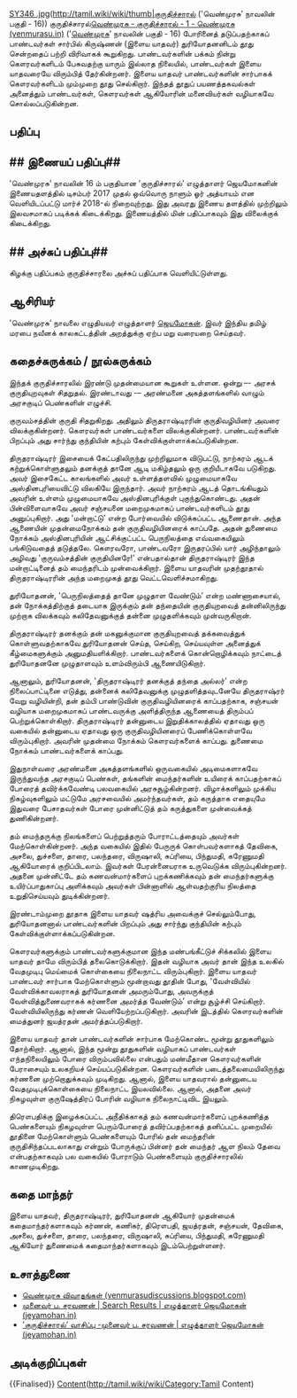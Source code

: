 
[SY346 .jpg](File:419Mx9VEZ-L.)(http://tamil.wiki/wiki/thumb|குருதிச்சாரல் ('வெண்முரசு’ நாவலின் பகுதி - 16))
குருதிச்சாரல்<ref>[வெண்முரசு - குருதிச்சாரல் - 1 - வெண்முரசு (venmurasu.in)](https://venmurasu.in/kuruthicharal/chapter-1)</ref> ('[வெண்முரசு](http://tamil.wiki/wiki/வெண்முரசு)’ நாவலின் பகுதி - 16) போரினைத் தடுப்பதற்காகப் பாண்டவர்கள் சார்பில் கிருஷ்ணன் (இளைய யாதவர்) துரியோதனனிடம் தூது சென்றதைப் பற்றி விரிவாகக் கூறுகிறது. பாண்டவர்களின் பக்கம் நின்று கௌரவர்களிடம் பேசுவதற்கு யாரும் இல்லாத நிலையில், பாண்டவர்கள் இளைய யாதவரையே விரும்பித் தேர்கின்றனர். இளைய யாதவர் பாண்டவர்களின் சார்பாகக் கௌரவர்களிடம் மும்முறை தூது செல்கிறார். இந்தத் தூதுப் பயணத்தகவல்கள் அனைத்தும் பாண்டவர்கள், கௌரவர்கள் ஆகியோரின் மனைவியர்கள் வழியாகவே சொல்லப்படுகின்றன.
## பதிப்பு
## ## இணையப் பதிப்பு## 
'வெண்முரசு’ நாவலின் 16  ம் பகுதியான 'குருதிச்சாரல்’  எழுத்தாளர் ஜெயமோகனின் இணையதளத்தில் டிசம்பர் 2017 முதல் ஒவ்வொரு நாளும் ஓர் அத்யாயம் என வெளியிடப்பட்டு மார்ச் 2018-ல் நிறைவுற்றது. இது அவரது இணைய தளத்தில் முற்றிலும் இலவசமாகப் படிக்கக் கிடைக்கிறது. இணையத்தில் மின் பதிப்பாகவும் இது விலைக்குக் கிடைக்கிறது.
## ## அச்சுப் பதிப்பு## 
கிழக்கு பதிப்பகம் குருதிச்சாரலை அச்சுப் பதிப்பாக வெளியிட்டுள்ளது.
## ஆசிரியர்
'வெண்முரசு’ நாவலை எழுதியவர் எழுத்தாளர் [ஜெயமோகன்](http://tamil.wiki/wiki/ஜெயமோகன்). இவர் இந்திய தமிழ் மரபை நவீனக் காலகட்டத்தின் அறத்துக்கு ஏற்ப மறு வரையறை செய்தவர்.
## கதைச்சுருக்கம் / நூல்சுருக்கம்
இந்தக் குருதிச்சாரலில் இரண்டு முதன்மையான கூறுகள் உள்ளன. ஒன்று –- அரசக் குருதியுறவுகள் சிதறுதல். இரண்டாவது -– அரண்மனை அகத்தளங்களில் வாழும் அரசகுடிப் பெண்களின் எழுச்சி. 

குருவம்சத்தின் குருதி சிதறுகிறது. அதிலும் திருதராஷ்டிரரின் குருதிவழியினர் அவரை விலக்குகின்றனர். கௌரவர்கள் பாண்டவர்களை விலக்குகின்றனர். பாண்டவர்களின் பிறப்பும் அது சார்ந்து குந்தியின் கற்பும் கேள்விக்குள்ளாக்கப்படுகின்றன.

திருதராஷ்டிரர் இசையைக் கேட்பதிலிருந்து முற்றிலுமாக விடுபட்டு, நாற்கரம் ஆடக் கற்றுக்கொள்ளுதலும் தனக்குத் தானே ஆடி மகிழ்தலும் ஒரு குறியீடாகவே படுகிறது. அவர் இசைகேட்ட காலங்களில் அவர் உள்ளத்தளவில் முழுமையாகவே அஸ்தினபுரியைவிட்டு விலகியே இருந்தார். அவர் நாற்கரம் ஆடத் தொடங்கியதும் அவரின் உள்ளம் முழுமையாகவே அஸ்தினபுரிக்குள் புகுந்துகொண்டது. அதன் பின்விளைவாகவே அவர் சஞ்சயனை மறைமுகமாகப் பாண்டவர்களிடம் தூது அனுப்புகிறார். அது 'மன்றாட்டு’ என்ற போர்வையில் விடுக்கப்பட்ட ஆணைதான். அந்த ஆணையின் முதன்மைநோக்கம் தன் குருதிவழியினரைக் காப்பதே. அதன் துணைமை நோக்கம் அஸ்தினபுரியின் ஆட்சிக்குட்பட்ட பெருநிலத்தை எவ்வகையிலும் பங்கிடுவதைத் தடுத்தலே.  கௌரவரோ, பாண்டவரோ இருதரப்பில் யார் அழிந்தாலும் அழிவது 'குருவம்சத்தின் குருதியினரே!’ என்பதால்தான் திருதராஷ்டிரர் இந்த மன்றாட்டினைத் தம் மைந்தரிடம் முன்வைக்கிறார். இளைய யாதவரின் முதற்தூதால் திருதராஷ்டிரரின் அந்த மறைமுகத் தூது வெட்டவெளிச்சமாகிறது.

துரியோதனன், 'பெருநிலத்தைத் தானே முழுதாள வேண்டும்’ என்ற மண்ணாசையால், தன் நோக்கத்திற்குத் தடையாக இருக்கும் தன் தந்தையின் குருதியுறவைத் தன்னிலிருந்து முற்றாக விலக்கவும் கலிதேவனுக்குத் தன்னை முழுதளிக்கவும் முன்வருகிறான்.

திருதராஷ்டிரர் தனக்கும் தன் மகனுக்குமான குருதியுறவைத் தக்கவைத்துக் கொள்ளுவதற்காகவே துரியோதனன் செய்த, செய்கிற, செய்யவுள்ள அனைத்துக் கீழ்மைகளுக்கும் அனுமதியளிக்கிறார். பாண்டவர்களைக் கொன்றொழிக்கவும் நாட்டைத் துரியோதனனே முழுதாளவும் உளம்விரும்பி ஆணையிடுகிறார்.

ஆனாலும், துரியோதனன், 'திருதராஷ்டிரர் தனக்குத் தந்தை அல்லர்’ என்ற நிலைப்பாட்டினை எடுத்து, தன்னைக் கலிதேவனுக்கு முழுதளித்தவுடனேயே திருதராஷ்ரர் வேறு வழியின்றி, தன் தம்பி பாண்டுவின் குருதிவழியினரைக் காப்பதற்காக, சஞ்சயன் வழியாக மறைமுகமாகப் பாண்டவருக்கு அளித்திருந்த ஆணையைத் திரும்பப் பெற்றுக்கொள்கிறார். திருதராஷ்டிரர் தன்னுடைய இறுதிக்காலத்தில் ஏதாவது ஒரு வகையில் தன்னுடைய ஏதாவது ஒரு குருதிவழியினரைப் பேணிக்கொள்ளவே விரும்புகிறார். அவரின் முதன்மை நோக்கம் கௌரவர்களைக் காப்பது. துணைமை நோக்கம் பாண்டவர்களைக் காப்பது. 

இதுநாள்வரை அரண்மனை அகத்தளங்களில் ஒருவகையில் அடிமைகளாகவே இருந்துவந்த அரசகுடிப் பெண்கள், தங்களின் மைந்தர்களின் உயிரைக் காப்பதற்காகப் போரைத் தவிர்க்கவேண்டி பலவகையில் அரசுசூழ்கின்றனர். விழாக்களிலும் முக்கிய நிகழ்வுகளிலும் மட்டுமே அரசவையில் அமர்ந்தவர்கள், தம் கருத்தாக எதையுமே இதுவரை பேசாதவர்கள் போரை முன்னிட்டுத் தம் கருத்துகளை முன்வைக்கத் துணிகின்றனர்.

தம் மைந்தருக்கு நிலங்களைப் பெற்றுத்தரும் போராட்டத்தையும் அவர்கள் மேற்கொள்கின்றனர். அந்த வகையில் இதில் பேருருக் கொள்பவர்களாகத் தேவிகை, அசலை, துச்சளை, தாரை, பலந்தரை, விருஷாலி, சுப்ரியை, பிந்துமதி, கரேணுமதி ஆகியோரைக் குறிப்பிடலாம். இவர்கள் பேரன்னையராக உருவெடுக்க விரும்புகின்றனர். அதனை முன்னிட்டே தம் கணவன்மார்களைப் புறக்கணிக்கவும் தன் மைந்தர்களுக்கு உயிர்ப்பாதுகாப்பு அளிக்கவும் அவர்கள் பின்னாளில் ஆள்வதற்குரிய நிலத்தை உறுதிசெய்யவும் துடிக்கின்றனர். 

இரண்டாம்முறை தூதாக இளைய யாதவர் ஷத்ரிய அவைக்குச் செல்லும்போது, துரியோதனனால் பாண்டவர்களின் பிறப்பும் அது சார்ந்து குந்தியின் கற்பும் கேள்விக்குள்ளாக்கப்படுகின்றன. 

கௌரவர்களுக்கும் பாண்டவர்களுக்குமான இந்த மண்பங்கீட்டுச் சிக்கலில் இளைய யாதவர் தாமே விரும்பித் தலைகொடுக்கிறார். இதன் வழியாக அவர் தான் இந்த உலகில் வேதமுடிபு மெய்மைக் கொள்கையை நிலைநாட்ட விரும்புகிறார். இளைய யாதவர் பாண்டவர் சார்பாக மேற்கொள்ளும் மூன்றாவது தூதின் போது, 'வேள்வியில் வேள்விக்காவலராகத் துரியோதனன் அமரும்போது, அவருக்குத் வேள்வித்துணைவராகக் கர்ணனை அமர்த்த வேண்டும்’ என்று சூழ்ச்சி செய்கிறார். வேள்வியிலிருந்து கர்ணன் வெளியேற்றப்படுகிறார். அவரின் இடத்தில் கௌரவர்களின் மைத்துனர் ஜயத்ரதன் அமர்த்தப்படுகிறார். 

இளைய யாதவர் தான் பாண்டவர்களின் சார்பாக மேற்கொண்ட மூன்று தூதுகளிலும் தோற்கிறார். ஆனால், இந்த மூன்று தூதுகளின் வழியாகப் பாண்டவர்கள் எந்தநிலையிலும் போரை விரும்பவில்லை என்பதும் மண்மீதான கௌரவர்களின் பேராசையும் உலகறியச் செய்யப்படுகின்றன. கௌரவர்களின் படைத்தலைமையிலிருந்து கர்ணனை முற்றொதுக்கவும் முடிகிறது. ஆனால், இளைய யாதவரால் தன்னுடைய வேதமுடிபுக்கொள்கையை நிலைநாட்ட இயலவில்லை. ஆனால், அதனை அவர் நிகழவுள்ள குருஷேத்திரப் போரின் வழியாக நிலைநாட்டிவிட இயலும். 

திரௌபதிக்கு இழைக்கப்பட்ட அநீதிக்காகத் தம் கணவன்மார்களைப் புறக்கணித்த பெண்களையும் நிகழவுள்ள பெரும்போரைத் தவிர்ப்பதற்காகத் தனிப்பட்ட முறையில் தூதினை மேற்கொள்ளும் பெண்களையும் போரில் தன் மைந்தரின் குருதிசிந்தப்படலாகாது என்றும் போருக்குப் பின்னர் தன் மைந்தர் ஆள நிலம் தேவை என்பதற்காகவும் பல வகையில் போராடும் பெண்களையும் குருதிச்சாரலில் காணமுடிகிறது.
## கதை மாந்தர்
இளைய யாதவர், திருதராஷ்டிரர், துரியோதனன் ஆகியோர் முதன்மைக் கதைமாந்தர்களாகவும் கர்ணன், கணிகர், திரௌபதி, ஜயத்ரதன், சஞ்சயன், தேவிகை, அசலை, துச்சளை, தாரை, பலந்தரை, விருஷாலி, சுப்ரியை, பிந்துமதி, கரேணுமதி ஆகியோர் துணைமைக் கதைமாந்தர்களாகவும் இடம்பெற்றுள்ளனர்.
## உசாத்துணை
* [வெண்முரசு விவாதங்கள் (venmurasudiscussions.blogspot.com)](https://venmurasudiscussions.blogspot.com/)
* [முனைவர் ப. சரவணன் | Search Results | எழுத்தாளர் ஜெயமோகன் (jeyamohan.in)](https://www.jeyamohan.in/?s=%E0%AE%AE%E0%AF%81%E0%AE%A9%E0%AF%88%E0%AE%B5%E0%AE%B0%E0%AF%8D+%E0%AE%AA.+%E0%AE%9A%E0%AE%B0%E0%AE%B5%E0%AE%A3%E0%AE%A9%E0%AF%8D)
* ['குருதிச்சாரல்’ வாசிப்பு -முனைவர் ப. சரவணன் | எழுத்தாளர் ஜெயமோகன் (jeyamohan.in)](https://www.jeyamohan.in/149057/)
## அடிக்குறிப்புகள்
<references />

{{Finalised}}
[Content](Category:Tamil)(http://tamil.wiki/wiki/Category:Tamil Content)